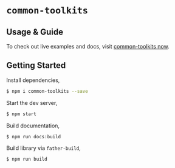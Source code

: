 # `common-toolkits`

## Usage & Guide

To check out live examples and docs, visit [common-toolkits now](https://common-toolkits.vercel.app).

## Getting Started

Install dependencies,

```bash
$ npm i common-toolkits --save
```

Start the dev server,

```bash
$ npm start
```

Build documentation,

```bash
$ npm run docs:build
```

Build library via `father-build`,

```bash
$ npm run build
```

